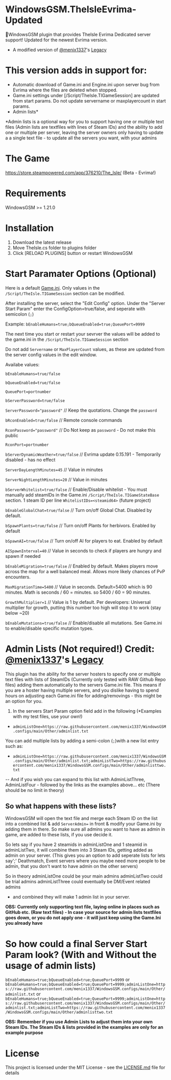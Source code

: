 # WindowsGSM.TheIsleEvrima-Updated

🧩WindowsGSM plugin that provides TheIsle Evrima Dedicated server support! Updated for the newest Evrima version.

- A modified version of [@menix1337](https://www.github.com/menix1337)'s [Legacy](https://github.com/menix1337/WindowsGSM.TheIsleLegacy) 

# This version adds in support for:
- Automatic download of Game.ini and Engine.ini upon server bug from Evrima where the files are deleted when stopped.
- Game.ini settings under [/Script/TheIsle.TIGameSession] are updated from start params.  Do not update servername or maxplayercount in start params.
- Admin lists\*

\*Admin lists is a optional way for you to support having one or multiple text files (Admin lists are textfiles with lines of Steam IDs) and the ability to add one or multiple per server, leaving the server owners only having to update a a single text file - to update all the servers you want, with your admins

# The Game

https://store.steampowered.com/app/376210/The_Isle/ (Beta - Evrima!)

# Requirements

WindowsGSM >= 1.21.0

# Installation

1. Download the latest release
2. Move TheIsle.cs folder to plugins folder
3. Click [RELOAD PLUGINS] button or restart WindowsGSM

# Start Paramater Options (Optional)

Here is a default [Game.ini](https://github.com/ksduster/The-Isle-Evrima-ini/blob/main/Game.ini). 
Only values in the `/Script/TheIsle.TIGameSession` section can be modified.

After installing the server, select the "Edit Config" option. 
Under the "Server Start Param" enter the ConfigOption=true/false, and seperate with semicolon (`;`)

Example: `bEnableHumans=true;bQueueEnabled=true;QueuePort=9999`

The next time you start or restart your sevrver the values will be added to the game.ini in the `/Script/TheIsle.TIGameSession` section

Do not add `Servername` or `MaxPlayerCount` values, as these are updated from the server config values in the edit window.

Availabe values:

`bEnableHumans=true/false`

`bQueueEnabled=true/false`

`QueuePort=portnumber`

`bServerPassword=true/false`

`ServerPassword="password"` // Keep the quotations. Change the `password`

`bRconEnabled=true/false` // Remote console commands

`RconPassword="password"`  // Do Not keep as `password` - Do not make this public

`RconPort=portnumber`

`bServerDynamicWeather=true/false` // Evrima update 0.15.191 - Temporarily disabled - has no effect

`ServerDayLengthMinutes=45`  // Value in minutes

`ServerNightLengthMinutes=20` // Value in minutes

`bServerWhitelist=true/false` // Enable/Disable whitelist - You must manually add steamIDs in the Game.ini `/Script/TheIsle.TIGameStateBase` section.  1 steam ID per line `WhitelistIDs=<steamid64>`  (future project)

`bEnableGlobalChat=true/false` // Turn on/off Global Chat. Disabled by default.

`bSpawnPlants=true/false` // Turn on/off Plants for herbivors. Enabled by default

`bSpawnAI=true/false` // Turn on/off AI for players to eat. Enabled by default

`AISpawnInterval=40` // Value in seconds to check if players are hungry and spawn if needed

`bEnableMigration=true/false` // Enabled by default. Makes players move across the map for a well balanced meal. Allows more likely chances of PvP encounters.

`MaxMigrationTime=5400` // Value in seconds. Default=5400 which is 90 minutes.  Math is seconds / 60 = minutes.  so 5400 / 60 = 90 minutes.

`GrowthMultiplier=1` // Value is 1 by default. Per developers: Universal multiplier for growth, putting this number too high will stop it to work (stay below ~20)

`bEnableMutations=true/false` // Enable/disable all mutations.  See Game.ini to enable/disable specific mutation types.


# Admin Lists (Not required!)   Credit: [@menix1337](https://www.github.com/menix1337)'s [Legacy](https://github.com/menix1337/WindowsGSM.TheIsleLegacy)

This plugin has the ability for the server hosters to specify one or multiple text files with lists of SteamIDs (Currently only tested with RAW Github Repo files) adding them automatically to the servers Game.ini file.
This means if you are a hoster having multiple servers, and you dislike having to spend hours on adjusting each Game.ini file for adding/removings - this might be an option for you.

1. In the servers Start Param option field add in the following (\*Examples with my test files, use your own!)

- `adminListOne=https://raw.githubusercontent.com/menix1337/WindowsGSM.configs/main/Other/adminlist.txt`

You can add multiple lists by adding a semi-colon (`;`)with a new list entry such as:

- `adminListOne=https://raw.githubusercontent.com/menix1337/WindowsGSM.configs/main/Other/adminlist.txt;adminListTwo=https://raw.githubusercontent.com/menix1337/WindowsGSM.configs/main/Other/adminlisttwo.txt`

-- And if you wish you can expand to this list with AdminListThree, AdminListFour - followed by the links as the examples above... etc (There should be no limit in theory)

## So what happens with these lists?

WindowsGSM will open the text file and merge each Steam ID on the list into a combined list & add `ServerAdmin=` in front & modify your Game.ini by adding them in there.
So make sure all admins you want to have as admin in game, are added to these lists, if you use decide it.

So lets say if you have 2 steamids in adminListOne and 1 steamid in adminListTwo, it will combine them into 3 Steam IDs, getting added as admin on your server.
(This gives you an option to add seperate lists for lets say';' Deathmatch, Event servers where you maybe need more people to be admin, that you don't want to have admin on the other servers)

So in theory adminListOne could be your main admins
adminListTwo could be trial admins
adminListThree could eventually be DM/Event related admins

- and combined they will make 1 admin list in your server.

**OBS: Currently only supporting text file, laying online in places such as GitHub etc. (Raw text files)**
**- In case your source for admin lists textfiles goes down, or you do not apply one - it will just keep using the Game.Ini you already have**

# So how could a final Server Start Param look? (With and Without the usage of admin lists)

`bEnableHumans=true;bQueueEnabled=true;QueuePort=9999` or
`bEnableHumans=true;bQueueEnabled=true;QueuePort=9999;adminListOne=https://raw.githubusercontent.com/menix1337/WindowsGSM.configs/main/Other/adminlist.txt` or
`bEnableHumans=true;bQueueEnabled=true;QueuePort=9999;adminListOne=https://raw.githubusercontent.com/menix1337/WindowsGSM.configs/main/Other/adminlist.txt;adminListTwo=https://raw.githubusercontent.com/menix1337/WindowsGSM.configs/main/Other/adminlisttwo.txt`

**OBS: Remember if you use Admin Lists to adjust them into your own Steam IDs. The Steam IDs & lists provided in the examples are only for an example purpose**

# License

This project is licensed under the MIT License - see the <a href="https://raw.githubusercontent.com/ksduster/WindowsGSM.TheIsle/main/LICENSE">LICENSE.md</a> file for details
